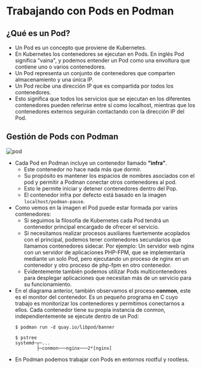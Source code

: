 # Trabajando con Pods en Podman

## ¿Qué es un Pod?

* Un Pod es un concepto que proviene de Kubernetes.
* En Kubernetes los contenedores se ejecutan en Pods. En inglés Pod significa "vaina", y podemos entender un Pod como una envoltura que contiene uno o varios contenedores.
* Un Pod representa un conjunto de contenedores que comparten almacenamiento y una única IP.
* Un Pod recibe una dirección IP que es compartida por todos los contenedores.
* Esto significa que todos los servicios que se ejecutan en los diferentes contenedores pueden referirse entre sí como localhost, mientras que los contenedores externos seguirán contactando con la dirección IP del Pod. 

## Gestión de Pods con Podman

![pod](img/podman-pod-architecture.png)

* Cada Pod en Podman incluye un contenedor llamado **"infra"**.   
    * Este contenedor no hace nada más que dormir. 
    * Su propósito es mantener los espacios de nombres asociados con el pod y permitir a Podman conectar otros contenedores al pod. 
    * Esto le permite iniciar y detener contenedores dentro del Pop.
    * El contenedor infra por defecto está basado en la imagen `localhost/podman-pause`.
* Como vemos en la imagen el Pod puede estar formada por varios contenedores:
    * Si seguimos la filosofía de Kubernetes cada Pod tendrá un contenedor principal encargado de ofrecer el servicio.
    * Si necesitamos realizar procesos auxiliares fuertemente acoplados con el principal, podemos tener contenedores secundarios que llamamos contenedores sidecar. Por ejemplo: Un servidor web nginx con un servidor de aplicaciones PHP-FPM, que se implementaría mediante un solo Pod, pero ejecutando un proceso de nginx en un contenedor y otro proceso de php-fpm en otro contenedor.
    * Evidentemente también podemos utilizar Pods multicontenedores para desplegar aplicaciones que necesitan más de un servicio para su funcionamiento.
* En el diagrama anterior, también observamos el proceso **conmon**, este es el monitor del contenedor.  Es un pequeño programa en C cuyo trabajo es monitorizar los contenedores y permitimos conectarnos a ellos. Cada contenedor tiene su propia instancia de conmon, independientemente se ejecute dentro de un Pod:
    ```
    $ podman run -d quay.io/libpod/banner
    
    $ pstree
    systemd─┬─...
            ├─conmon───nginx───2*[nginx]
    ```
* En Podman podemos trabajar con Pods en entornos rootful y rootless.